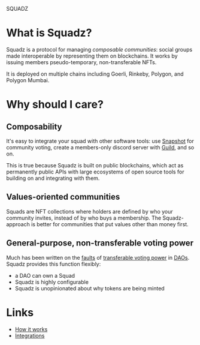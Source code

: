 SQUADZ

# What is Squadz?
Squadz is a protocol for managing *composable communities*: social groups made interoperable by representing them on blockchains. It works by issuing members pseudo-temporary, non-transferable NFTs.

It is deployed on multiple chains including Goerli, Rinkeby, Polygon, and Polygon Mumbai.

# Why should I care?
## Composability
It's easy to integrate your squad with other software tools: use [Snapshot](https://snapshot.org/) for community voting, create a members-only discord server with [Guild](https://guild.xyz/), and so on. 

This is true because Squadz is built on public blockchains, which act as permanently public APIs with large ecosystems of open source tools for building on and integrating with them.

## Values-oriented communities
Squads are NFT collections where holders are defined by who your community invites, instead of by who buys a membership. The Squadz-approach is better for communities that put values other than money first.

## General-purpose, non-transferable voting power
Much has been written on the [faults](https://vitalik.ca/general/2021/08/16/voting3.html) of [transferable voting power](https://vitalik.ca/general/2018/03/28/plutocracy.html) in [DAOs](https://daohaus.substack.com/p/tokens-and-goodharts-forest). Squadz provides this function flexibly:
- a DAO can own a Squad
- Squadz is highly configurable
- Squadz is unopinionated about why tokens are being minted

# Links
- [How it works](/how-it-works.md)
- [Integrations](/integrations.md)